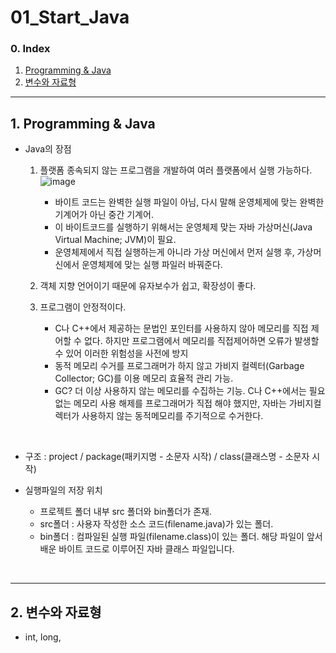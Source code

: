 # 01_Start_Java

### 0. Index
1. [Programming & Java](#1-programming--java)
2. [변수와 자료형](#2-변수와-자료형)

---

## 1. Programming & Java
- Java의 장점
  1. 플랫폼 종속되지 않는 프로그램을 개발하여 여러 플랫폼에서 실행 가능하다.
  ![image](https://user-images.githubusercontent.com/109258397/206990602-7959bd14-1739-4cbc-9273-33b96b1c4d3f.png)
     - 바이트 코드는 완벽한 실행 파일이 아님, 다시 말해 운영체제에 맞는 완벽한 기계어가 아닌 중간 기계어.
     - 이 바이트코드를 실행하기 위해서는 운영체제 맞는 자바 가상머신(Java Virtual Machine; JVM)이 필요.
     - 운영체제에서 직접 실행하는게 아니라 가상 머신에서 먼저 실행 후, 가상머신에서 운영체제에 맞는 실행 파일러 바꿔준다.

  2. 객체 지향 언어이기 때문에 유자보수가 쉽고, 확장성이 좋다.

  3. 프로그램이 안정적이다.
     - C나 C++에서 제공하는 문법인 포인터를 사용하지 않아 메모리를 직접 제어할 수 없다. 하지만 프로그램에서 메모리를 직접제어하면 오류가 발생할 수 있어 이러한 위험성을 사전에 방지
     - 동적 메모리 수거를 프로그래머가 하지 않고 가비지 컬렉터(Garbage Collector; GC)를 이용 메모리 효율적 관리 가능.
      - GC?
    더 이상 사용하지 않는 메모리를 수집하는 기능. C나 C++에서는 필요없는 메모리 사용 해제를 프로그래머가 직접 해야 했지만, 자바는 가비지컬렉터가 사용하지 않는 동적메모리를 주기적으로 수거한다.

<br>

- 구조 : project / package(패키지명 - 소문자 시작) / class(클래스명 - 소문자 시작) 

- 실행파일의 저장 위치
  - 프로젝트 폴더 내부 src 폴더와 bin폴더가 존재.
  - src폴더 : 사용자 작성한 소스 코드(filename.java)가 있는 폴더. 
  - bin폴더 : 컴파일된 실행 파일(filename.class)이 있는 폴더. 해당 파일이 앞서 배운 바이트 코드로 이루어진 자바 클래스 파일입니다.

<br>

---

## 2. 변수와 자료형
- int, long, 
